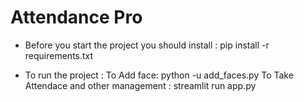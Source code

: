 # Attendance Pro 
* Before you start the project you should install :
pip install -r requirements.txt


* To run the project :
  To Add face:   python -u add_faces.py
  To Take Attendace and other management : streamlit run app.py

